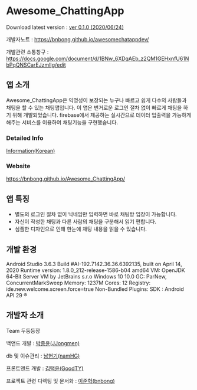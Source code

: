 Awesome_ChattingApp
================================================================

Download latest version : [ver 0.1.0 (2020/06/24)](https://github.com/bnbong/Awesome_ChattingApp/releases/tag/0.1.0)

개발자노트 : https://bnbong.github.io/awesomechatappdev/

개발관련 소통창구 : https://docs.google.com/document/d/1BNw_6XDqAEb_z2QM1GEHxnfU61NbPqQNSCarEJzmlIg/edit

앱 소개
---------------------------------------------------------------

Awesome_ChattingApp은 익명성이 보장되는 누구나 빠르고 쉽게 다수의 사람들과 채팅을 할 수 있는 채팅앱입니다.
이 앱은 번거로운 로그인 절차 없이 빠르게 채팅을 하기 위해 개발되었습니다. firebase에서 제공하는 실시간으로 데이터 입출력을 가능하게 해주는 서비스를
이용하여 채팅기능을 구현했습니다.

### Detailed Info

[Information(Korean)](index.md)

### Website

https://bnbong.github.io/Awesome_ChattingApp/

앱 특징
---------------------------------------------------------------
*   별도의 로그인 절차 없이 닉네임만 입력하면 바로 채팅방 입장이 가능합니다.
*   자신이 작성한 채팅과 다른 사람의 채팅을 구분해서 읽기 편합니다.
*   심플한 디자인으로 인해 한눈에 채팅 내용을 읽을 수 있습니다.


개발 환경
---------------------------------------------------------------

Android Studio 3.6.3
Build #AI-192.7142.36.36.6392135, built on April 14, 2020
Runtime version: 1.8.0_212-release-1586-b04 amd64
VM: OpenJDK 64-Bit Server VM by JetBrains s.r.o
Windows 10 10.0
GC: ParNew, ConcurrentMarkSweep
Memory: 1237M
Cores: 12
Registry: ide.new.welcome.screen.force=true
Non-Bundled Plugins: 
SDK : Android API 29 ®


개발자 소개
---------------------------------------------------------------

Team 두둥등장

백앤드 개발 : [박종윤(JJongmen)](https://github.com/JJongmen/JJongmen.github.io)

db 및 이슈관리 : [남현기(namHG)](https://github.com/namHG/namHG.github.io)

프론트앤드 개발 : [김택윤(GoodTY)](https://github.com/GoodTY/GoodTY.github.io)

프로젝트 관련 디렉팅 및 문서화 : [이준혁(bnbong)](https://github.com/bnbong/bnbong.github.io)
